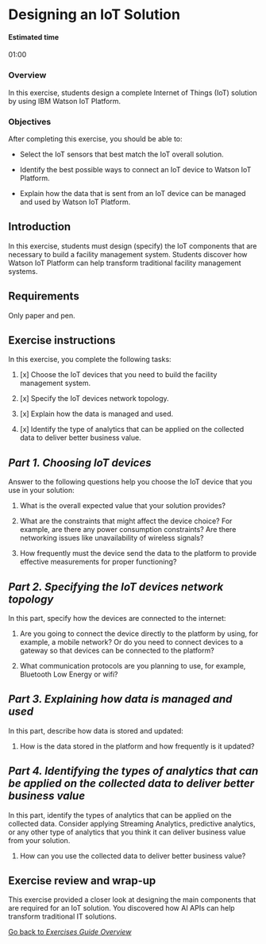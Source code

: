 # Designing an IoT Solution

#### Estimated time

01:00

### Overview

In this exercise, students design a complete Internet of Things (IoT)
solution by using IBM Watson IoT Platform.

### Objectives

After completing this exercise, you should be able to:

  - Select the IoT sensors that best match the IoT overall solution.

  - Identify the best possible ways to connect an IoT device to Watson
    IoT Platform.

  - Explain how the data that is sent from an IoT device can be managed
    and used by Watson IoT Platform.

## Introduction

In this exercise, students must design (specify) the IoT components that
are necessary to build a facility management system. Students discover
how Watson IoT Platform can help transform traditional facility
management systems.

## Requirements

Only paper and pen.

## Exercise instructions

In this exercise, you complete the following tasks:

1. [x] Choose the IoT devices that you need to build the facility
    management system.

1. [x] Specify the IoT devices network topology.

1. [x]  Explain how the data is managed and used.

1. [x]  Identify the type of analytics that can be applied on the collected
    data to deliver better business value.

## _Part 1. Choosing IoT devices_

Answer to the following questions help you choose the IoT device that
you use in your solution:

1.  What is the overall expected value that your solution provides?

2.  What are the constraints that might affect the device choice? For
    example, are there any power consumption constraints? Are there
    networking issues like unavailability of wireless signals?

3.  How frequently must the device send the data to the platform to
    provide effective measurements for proper functioning?

## _Part 2. Specifying the IoT devices network topology_

In this part, specify how the devices are connected to the internet:

1.  Are you going to connect the device directly to the platform by
    using, for example, a mobile network? Or do you need to connect
    devices to a gateway so that devices can be connected to the
    platform?

2.  What communication protocols are you planning to use, for example,
    Bluetooth Low Energy or wifi?

## _Part 3. Explaining how data is managed and used_

In this part, describe how data is stored and updated:

1.  How is the data stored in the platform and how frequently is it
    updated?

## _Part 4. Identifying the types of analytics that can be applied on the collected data to deliver better business value_

In this part, identify the types of analytics that can be applied on the collected data. Consider applying Streaming Analytics, predictive analytics, or any other type of analytics that you think it can deliver business value from your solution. 

1.  How can you use the collected data to deliver better business value?

## Exercise review and wrap-up

This exercise provided a closer look at designing the main components
that are required for an IoT solution. You discovered how AI APIs can
help transform traditional IT solutions.

[Go back to _Exercises Guide Overview_](index.md)
